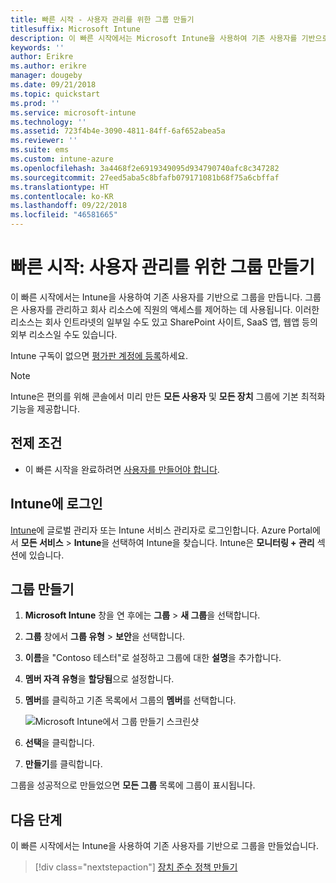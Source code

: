 ```yaml
---
title: 빠른 시작 - 사용자 관리를 위한 그룹 만들기
titlesuffix: Microsoft Intune
description: 이 빠른 시작에서는 Microsoft Intune을 사용하여 기존 사용자를 기반으로 그룹을 만듭니다.
keywords: ''
author: Erikre
ms.author: erikre
manager: dougeby
ms.date: 09/21/2018
ms.topic: quickstart
ms.prod: ''
ms.service: microsoft-intune
ms.technology: ''
ms.assetid: 723f4b4e-3090-4811-84ff-6af652abea5a
ms.reviewer: ''
ms.suite: ems
ms.custom: intune-azure
ms.openlocfilehash: 3a4468f2e6919349095d934790740afc8c347282
ms.sourcegitcommit: 27eed5aba5c8bfafb079171081b68f75a6cbffaf
ms.translationtype: HT
ms.contentlocale: ko-KR
ms.lasthandoff: 09/22/2018
ms.locfileid: "46581665"
---
```

# <a name="quickstart-create-a-group-to-manage-users"></a>빠른 시작: 사용자 관리를 위한 그룹 만들기

이 빠른 시작에서는 Intune을 사용하여 기존 사용자를 기반으로 그룹을 만듭니다. 그룹은 사용자를 관리하고 회사 리소스에 직원의 액세스를 제어하는 데 사용됩니다. 이러한 리소스는 회사 인트라넷의 일부일 수도 있고 SharePoint 사이트, SaaS 앱, 웹앱 등의 외부 리소스일 수도 있습니다.

Intune 구독이 없으면 [평가판 계정에 등록](free-trial-sign-up.md)하세요.

>[!NOTE]
>Intune은 편의를 위해 콘솔에서 미리 만든 **모든 사용자** 및 **모든 장치** 그룹에 기본 최적화 기능을 제공합니다.

## <a name="prerequisites"></a>전제 조건

- 이 빠른 시작을 완료하려면 [사용자를 만들어야 합니다](quickstart-create-user.md).

## <a name="sign-in-to-intune"></a>Intune에 로그인

[Intune](https://aka.ms/intuneportal)에 글로벌 관리자 또는 Intune 서비스 관리자로 로그인합니다. Azure Portal에서 **모든 서비스** > **Intune**을 선택하여 Intune을 찾습니다. Intune은 **모니터링 + 관리** 섹션에 있습니다.

## <a name="create-a-group"></a>그룹 만들기
1. **Microsoft Intune** 창을 연 후에는 **그룹** > **새 그룹**을 선택합니다.
2. **그룹** 창에서 **그룹 유형** > **보안**을 선택합니다.
3. **이름**을 "Contoso 테스터"로 설정하고 그룹에 대한 **설명**을 추가합니다.
4. **멤버 자격 유형**을 **할당됨**으로 설정합니다. 
5. **멤버**를 클릭하고 기존 목록에서 그룹의 **멤버**를 선택합니다.

    ![Microsoft Intune에서 그룹 만들기 스크린샷](./media/quickstart-use-groups-01.png)

6. **선택**을 클릭합니다.
7. **만들기**를 클릭합니다.

그룹을 성공적으로 만들었으면 **모든 그룹** 목록에 그룹이 표시됩니다. 

## <a name="next-steps"></a>다음 단계

이 빠른 시작에서는 Intune을 사용하여 기존 사용자를 기반으로 그룹을 만들었습니다.

> [!div class="nextstepaction"]
> [장치 준수 정책 만들기](quickstart-create-policy.md)
